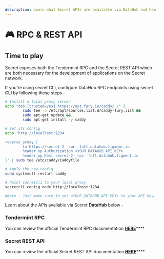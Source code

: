 ```yaml
---
description: Learn what Secret APIs are available via DataHub and how to use them
---
```


# 🎮 RPC & REST API

## Time to play

Secret exposes both the Tendermint RPC and the Secret REST API which are both necessary for the development of applications on the Secret network.

If you're using secret CLI, configure DataHub RPC endpoints using secret CLI by following these steps -

```bash
# Install a local proxy server
echo "deb [trusted=yes] https://apt.fury.io/caddy/ /" |                                              
        sudo tee -a /etc/apt/sources.list.d/caddy-fury.list &&
        sudo apt-get update &&
        sudo apt-get install -y caddy

# Set its config
echo 'http://localhost:1234
 
reverse_proxy {
        to https://secret-2--rpc--full.datahub.figment.io
        header_up Authorization <YOUR_DATAHUB_API_KEY>
        header_up Host secret-2--rpc--full.datahub.figment.io
}' | sudo tee /etc/caddy/Caddyfile

# Apply the new config
sudo systemctl restart caddy

# Point secretcli to your local proxy
secretcli config node http://localhost:1234

#Note - Just make sure to set <YOUR_DATAHUB_API_KEY> to your API key.
```

Learn about the APIs available via Secret [**DataHub** ](https://datahub.figment.io/signup)below -

### Tendermint RPC

You can review the official Tendermint RPC documentation [**HERE**](https://docs.tendermint.com/master/rpc/#/)****

### Secret REST API

You can review the official Secret REST API documentation [**HERE**](https://secretapi.io/#/)****
